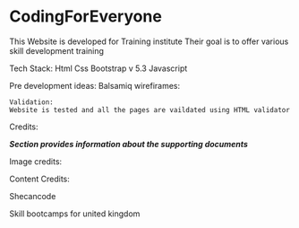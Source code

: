 # CodingForEveryone

This Website is developed for Training institute
Their goal is to offer various skill development training

Tech Stack:
    Html
    Css
    Bootstrap v 5.3
    Javascript


Pre development ideas:
Balsamiq wirefirames:

    Validation:
    Website is tested and all the pages are vaildated using HTML validator

Credits: 

***Section provides information about the supporting documents***

Image credits:



Content Credits:

Shecancode

Skill bootcamps for united kingdom
